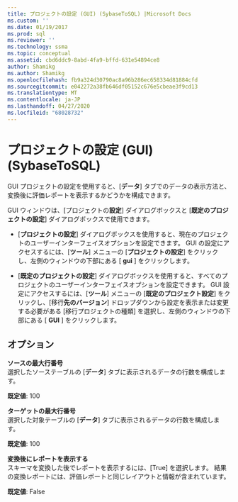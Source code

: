 ```yaml
---
title: プロジェクトの設定 (GUI) (SybaseToSQL) |Microsoft Docs
ms.custom: ''
ms.date: 01/19/2017
ms.prod: sql
ms.reviewer: ''
ms.technology: ssma
ms.topic: conceptual
ms.assetid: cbd6ddc9-8abd-4fa9-bffd-631e54894ce8
author: Shamikg
ms.author: Shamikg
ms.openlocfilehash: fb9a324d30790ac8a96b286ec658334d81884cfd
ms.sourcegitcommit: e042272a38fb646df05152c676e5cbeae3f9cd13
ms.translationtype: MT
ms.contentlocale: ja-JP
ms.lasthandoff: 04/27/2020
ms.locfileid: "68028732"
---
```

# <a name="project-settings-gui-sybasetosql"></a>プロジェクトの設定 (GUI) (SybaseToSQL)
GUI プロジェクトの設定を使用すると、[**データ**] タブでのデータの表示方法と、変換後に評価レポートを表示するかどうかを構成できます。  
  
GUI ウィンドウは、[プロジェクトの**設定**] ダイアログボックスと [**既定のプロジェクトの設定**] ダイアログボックスで使用できます。  
  
-   [**プロジェクトの設定**] ダイアログボックスを使用すると、現在のプロジェクトのユーザーインターフェイスオプションを設定できます。 GUI の設定にアクセスするには、[**ツール**] メニューの [**プロジェクトの設定**] をクリックし、左側のウィンドウの下部にある [ **gui** ] をクリックします。  
  
-   [**既定のプロジェクトの設定**] ダイアログボックスを使用すると、すべてのプロジェクトのユーザーインターフェイスオプションを設定できます。 GUI 設定にアクセスするには、[**ツール**] メニューの [**既定のプロジェクト設定**] をクリックし、[移行**先のバージョン**] ドロップダウンから設定を表示または変更する必要がある [移行プロジェクトの種類] を選択し、左側のウィンドウの下部にある [ **GUI** ] をクリックします。  
  
## <a name="options"></a>オプション  
**ソースの最大行番号**  
選択したソーステーブルの [**データ**] タブに表示されるデータの行数を構成します。  
  
**既定値**: 100  
  
**ターゲットの最大行番号**  
選択した対象テーブルの [**データ**] タブに表示されるデータの行数を構成します。  
  
**既定値**: 100  
  
**変換後にレポートを表示する**  
スキーマを変換した後でレポートを表示するには、[True] を選択します。 結果の変換レポートには、評価レポートと同じレイアウトと情報が含まれています。  
  
**既定値**: False  
  
